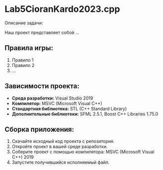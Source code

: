 # Lab5CioranKardo2023.cpp

Описание задачи:

Наш проект представляет собой ...

## Правила игры:

1. Правило 1
2. Правило 2
3. ...

## Зависимости проекта:

- **Среда разработки:** Visual Studio 2019
- **Компилятор:** MSVC (Microsoft Visual C++)
- **Стандартная библиотека:** STL (C++ Standard Library)
- **Дополнительные библиотеки:** SFML 2.5.1, Boost C++ Libraries 1.75.0

## Сборка приложения:

1. Скачайте исходный код проекта с репозитория.
2. Откройте проект в вашей среде разработки.
3. Соберите проект с помощью компилятора: MSVC (Microsoft Visual C++) 2019
4. Запустите получившийся исполняемый файл.

